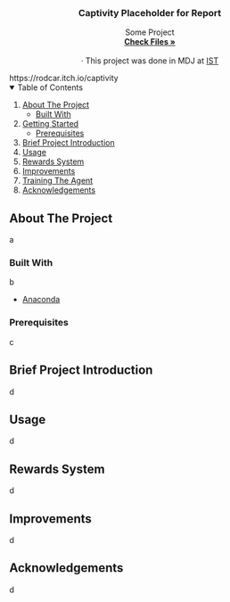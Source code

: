 
<!-- PROJECT LOGO -->
<br />
<p align="center">
  <h3 align="center">Captivity Placeholder for Report</h3>

  <p align="center">
    Some Project
    <br />
    <a href="https://github.com/rufimelo99/Captivity"><strong>Check Files »</strong></a>
    <br />
    <br />
    · This project was done in MDJ at 
    <a href="https://tecnico.ulisboa.pt/en/">IST</a>
  </p>
</p>
https://rodcar.itch.io/captivity
<!-- TABLE OF CONTENTS -->
<details open="open">
  <summary>Table of Contents</summary>
  <ol>
    <li>
      <a href="#about-the-project">About The Project</a>
      <ul>
        <li><a href="#built-with">Built With</a></li>
      </ul>
    </li>
    <li>
      <a href="#getting-started">Getting Started</a>
      <ul>
        <li><a href="#prerequisites">Prerequisites</a></li>
      </ul>
    </li>
    <li><a href="#usage">Brief Project Introduction </a></li>
    <li><a href="#usage">Usage </a></li>
    <li><a href="#rewards-system">Rewards System</a></li>
    <li><a href="#improvements">Improvements</a></li>
    <li><a href="#training-the-agent">Training The Agent</a></li>
    <li><a href="#acknowledgements">Acknowledgements</a></li>
  </ol>
</details>



<!-- ABOUT THE PROJECT -->
## About The Project

a

### Built With
b
* [Anaconda](https://www.anaconda.com)


### Prerequisites
c

<!-- USAGE EXAMPLES -->
## Brief Project Introduction
d


<!-- USAGE EXAMPLES -->
## Usage
d

<!-- USAGE EXAMPLES -->
## Rewards System
d
## Improvements
d

<!-- ACKNOWLEDGEMENTS -->
## Acknowledgements
d
